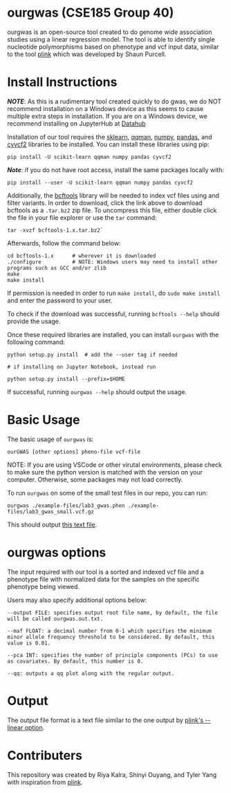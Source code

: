 # ourgwas (CSE185 Group 40)
ourgwas is an open-source tool created to do genome wide association studies using a linear regression model. The tool is able to identify single nucleotide polymorphisms based on phenotype and vcf input data, similar to the tool [plink](https://zzz.bwh.harvard.edu/plink/) which was developed by Shaun Purcell.

# Install Instructions

***NOTE***: As this is a rudimentary tool created quickly to do gwas, we do NOT recommend installation on a Windows device as this seems to cause multiple extra steps in installation. If you are on a Windows device, we recommend installing on JupyterHub at [Datahub](https://datahub.ucsd.edu/hub/spawn)

Installation of our tool requires the [sklearn](https://scikit-learn.org/stable/), [qqman](https://pypi.org/project/qqman/), [numpy](https://numpy.org/), [pandas](https://pandas.pydata.org/), and [cyvcf2](https://brentp.github.io/cyvcf2/) libraries to be installed. You can install these libraries using pip:
```
pip install -U scikit-learn qqman numpy pandas cyvcf2
```

***Note***: if you do not have root access, install the same packages locally with:

```
pip install --user -U scikit-learn qqman numpy pandas cyvcf2
```

Additionally, the [bcftools](http://www.htslib.org/download/) library will be needed to index vcf files using and filter variants. In order to download, click the link above to download bcftools as a `.tar.bz2` zip file. To uncompress this file, either double click the file in your file explorer or use the `tar` command:
```
tar -xvzf bcftools-1.x.tar.bz2`
```
Afterwards, follow the command below:
```
cd bcftools-1.x      # wherever it is downloaded
./configure          # NOTE: Windows users may need to install other programs such as GCC and/or zlib
make
make install
```
If permission is needed in order to run `make install`, do `sudo make install` and enter the password to your user.

To check if the download was successful, running `bcftools --help` should provide the usage.

Once these required libraries are installed, you can install `ourgwas` with the following command:
```
python setup.py install  # add the --user tag if needed

# if installing on Jupyter Notebook, instead run

python setup.py install --prefix=$HOME
```

If successful, running `ourgwas --help` should output the usage. 

# Basic Usage

The basic usage of `ourgwas` is:
```
ourGWAS [other options] pheno-file vcf-file
```

NOTE: If you are using VSCode or other virutal environments, please check to make sure the python version is matched with the version on your computer. Otherwise, some packages may not load correctly.

To run `ourgwas` on some of the small test files in our repo, you can run:
```
ourgwas ./example-files/lab3_gwas.phen ./example-files/lab3_gwas_small.vcf.gz
```
This should output [this text file](https://github.com/ShinyiOuyang/cse185-gwas-tool/blob/main/ourgwas.out.txt).

<!--insert the output of the test files here-->

# ourgwas options

The input required with our tool is a sorted and indexed vcf file and a phenotype file with normalized data for the samples on the specific phenotype being viewed.

Users may also specify additional options below:
```
--output FILE: specifies output root file name, by default, the file will be called ourgwas.out.txt.

--maf FLOAT: a decimal number from 0-1 which specifies the minimum minor allele frequency threshold to be considered. By default, this value is 0.01.

--pca INT: specifies the number of principle components (PCs) to use as covariates. By default, this number is 0.

--qq: outputs a qq plot along with the regular output.
```

# Output
The output file format is a text file similar to the one output by [plink's --linear option](https://www.cog-genomics.org/plink/1.9/formats#assoc_linear).

# Contributers
This repository was created by Riya Kalra, Shinyi Ouyang, and Tyler Yang with inspiration from [plink](https://zzz.bwh.harvard.edu/plink/). 
